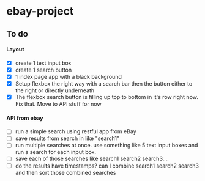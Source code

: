 # ebay-project

## To do

#### Layout

- [x] create 1 text input box
- [x] create 1 search button
- [x] 1 index page app with a black background
- [x] Setup flexbox the right way with a search bar then the button either to the right or directly underneath
- [x] The flexbox search button is filling up top to bottom in it's row right now. Fix that.
      Move to API stuff for now

#### API from ebay

- [ ] run a simple search using restful app from eBay
- [ ] save results from search in like "search1"
- [ ] run multiple searches at once. use something like 5 text input boxes and run a search for each input box.
- [ ] save each of those searches like search1 search2 search3....
- [ ] do the results have timestamps? can I combine search1 search2 search3 and then sort those combined searches
